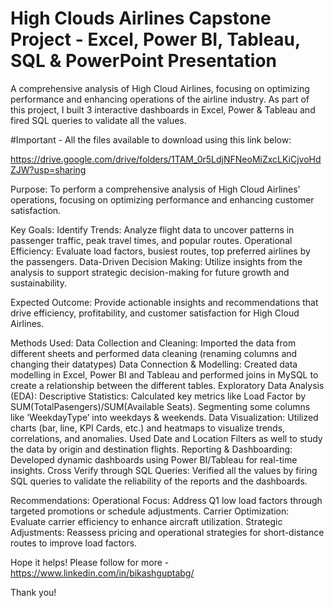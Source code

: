 # High Clouds Airlines Capstone Project - Excel, Power BI, Tableau, SQL & PowerPoint Presentation
A comprehensive analysis of High Cloud Airlines, focusing on optimizing performance and enhancing operations of the airline industry. As part of this project, I built 3 interactive dashboards in Excel, Power & Tableau and fired SQL queries to validate all the values.

#Important - All the files available to download using this link below:

https://drive.google.com/drive/folders/1TAM_0r5LdjNFNeoMiZxcLKiCjvoHdZJW?usp=sharing

Purpose: 
To perform a comprehensive analysis of High Cloud Airlines' operations, focusing on optimizing performance and enhancing customer satisfaction.

Key Goals:
Identify Trends: Analyze flight data to uncover patterns in passenger traffic, peak travel times, and popular routes.
Operational Efficiency: Evaluate load factors, busiest routes, top preferred airlines by the passengers.
Data-Driven Decision Making: Utilize insights from the analysis to support strategic decision-making for future growth and sustainability.

Expected Outcome: 
Provide actionable insights and recommendations that drive efficiency, profitability, and customer satisfaction for High Cloud Airlines.

Methods Used:
Data Collection and Cleaning:
Imported the data from different sheets and performed data cleaning (renaming columns and changing their datatypes)
Data Connection & Modelling:
Created data modelling in Excel, Power BI and Tableau and performed joins in MySQL to create a relationship between the different tables.
Exploratory Data Analysis (EDA):
Descriptive Statistics: Calculated key metrics like Load Factor by SUM(TotalPasengers)/SUM(Available Seats). Segmenting some columns like ‘WeekdayType’ into weekdays & weekends.
Data Visualization: Utilized charts (bar, line, KPI Cards, etc.) and heatmaps to visualize trends, correlations, and anomalies. Used Date and Location Filters as well to study the data by origin and destination flights.
Reporting & Dashboarding:
Developed dynamic dashboards using Power BI/Tableau for real-time insights.
Cross Verify through SQL Queries:
Verified all the values by firing SQL queries to validate the reliability of the reports and the dashboards.

Recommendations: 
Operational Focus: Address Q1 low load factors through targeted promotions or schedule adjustments.
Carrier Optimization: Evaluate carrier efficiency to enhance aircraft utilization.
Strategic Adjustments: Reassess pricing and operational strategies for short-distance routes to improve load factors.

Hope it helps! Please follow for more - https://www.linkedin.com/in/bikashguptabg/

Thank you!
